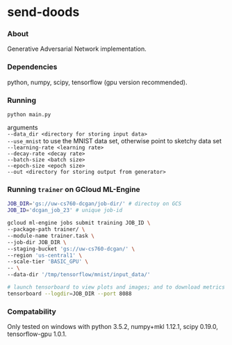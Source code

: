 # send-doods

### About
Generative Adversarial Network implementation.

### Dependencies
python, numpy, scipy, tensorflow (gpu version recommended).

### Running
`python main.py`

arguments <br />
`--data_dir <directory for storing input data>` <br />
`--use_mnist` to use the MNIST data set, otherwise point to sketchy data set <br />
`--learning-rate <learning rate>` <br />
`--decay-rate <decay rate>` <br />
`--batch-size <batch size>` <br />
`--epoch-size <epoch size>` <br />
`--out <directory for storing output from generator>` <br />

### Running `trainer` on GCloud ML-Engine

```bash
JOB_DIR='gs://uw-cs760-dcgan/job-dir/' # directoy on GCS
JOB_ID='dcgan_job_23' # unique job-id

gcloud ml-engine jobs submit training JOB_ID \
--package-path trainer/ \
--module-name trainer.task \
--job-dir JOB_DIR \
--staging-bucket 'gs://uw-cs760-dcgan/' \
--region 'us-central1' \
--scale-tier 'BASIC_GPU' \
-- \
--data-dir '/tmp/tensorflow/mnist/input_data/'

# launch tensorboard to view plots and images; and to download metrics
tensorboard --logdir=JOB_DIR --port 8088
```

### Compatability
Only tested on windows with python 3.5.2, numpy+mkl 1.12.1, scipy 0.19.0, tensorflow-gpu 1.0.1.
